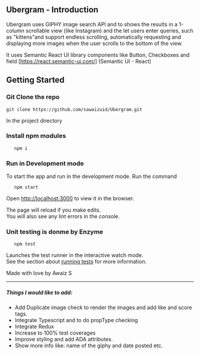 
##  Ubergram - Introduction

Ubergram uses GIPHY image search API and to shows the results in a 1-column scrollable view (like Instagram) and the let users enter queries, such as "kittens"and support endless scrolling, automatically requesting and displaying more images when the user scrolls to the bottom of the view.

It uses Semantic React UI library components like Button, Checkboxes and field [https://react.semantic-ui.com/] (Semantic UI - React)


## Getting Started 

### Git Clone the repo

 ```git clone https://github.com/sawaizuid/Ubergram.git```

In the project directory

### Install npm modules

 ```node
    npm i
 ```

### Run in Development mode
To start the app and run in the development mode. Run the command

```node 
   npm start
```

Open [http://localhost:3000](http://localhost:3000) to view it in the browser.

The page will reload if you make edits.\
You will also see any lint errors in the console.


### Unit testing is donme by Enzyme 
 ```node
    npm test
 ```

Launches the test runner in the interactive watch mode.\
See the section about [running tests](https://facebook.github.io/create-react-app/docs/running-tests) for more information.

Made with love by Awaiz S

---

##### Things I would like to add:

- Add Duplicate image check to render the images and add like and score tags.
- Integrate Typescript and to do propType checking
- Integrate Redux 
- Increase to 100% test coverages
- Improve styling and add ADA attributes.
- Show more info like: name of the giphy and date posted etc.

